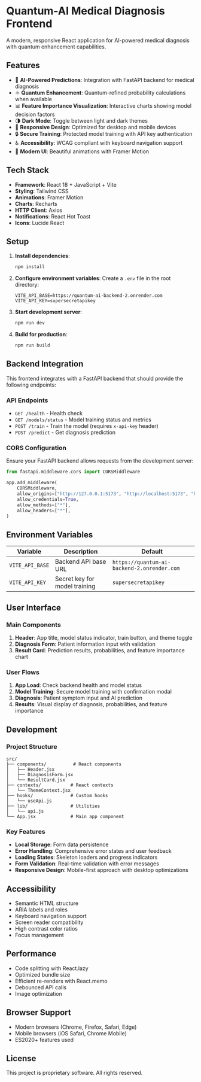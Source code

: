 # Quantum-AI Medical Diagnosis Frontend

A modern, responsive React application for AI-powered medical diagnosis with quantum enhancement capabilities.

## Features

- 🧠 **AI-Powered Predictions**: Integration with FastAPI backend for medical diagnosis
- ⚛️ **Quantum Enhancement**: Quantum-refined probability calculations when available
- 📊 **Feature Importance Visualization**: Interactive charts showing model decision factors
- 🌗 **Dark Mode**: Toggle between light and dark themes
- 📱 **Responsive Design**: Optimized for desktop and mobile devices
- 🔒 **Secure Training**: Protected model training with API key authentication
- ♿ **Accessibility**: WCAG compliant with keyboard navigation support
- 🎨 **Modern UI**: Beautiful animations with Framer Motion

## Tech Stack

- **Framework**: React 18 + JavaScript + Vite
- **Styling**: Tailwind CSS
- **Animations**: Framer Motion
- **Charts**: Recharts
- **HTTP Client**: Axios
- **Notifications**: React Hot Toast
- **Icons**: Lucide React

## Setup

1. **Install dependencies**:
   ```bash
   npm install
   ```

2. **Configure environment variables**:
   Create a `.env` file in the root directory:
   ```env
   VITE_API_BASE=https://quantum-ai-backend-2.onrender.com
   VITE_API_KEY=supersecretapikey
   ```

3. **Start development server**:
   ```bash
   npm run dev
   ```

4. **Build for production**:
   ```bash
   npm run build
   ```

## Backend Integration

This frontend integrates with a FastAPI backend that should provide the following endpoints:

### API Endpoints

- `GET /health` - Health check
- `GET /models/status` - Model training status and metrics
- `POST /train` - Train the model (requires `x-api-key` header)
- `POST /predict` - Get diagnosis prediction

### CORS Configuration

Ensure your FastAPI backend allows requests from the development server:

```python
from fastapi.middleware.cors import CORSMiddleware

app.add_middleware(
    CORSMiddleware,
    allow_origins=["http://127.0.0.1:5173", "http://localhost:5173", "https://your-frontend-domain.com"],
    allow_credentials=True,
    allow_methods=["*"],
    allow_headers=["*"],
)
```

## Environment Variables

| Variable | Description | Default |
|----------|-------------|---------|
| `VITE_API_BASE` | Backend API base URL | `https://quantum-ai-backend-2.onrender.com` |
| `VITE_API_KEY` | Secret key for model training | `supersecretapikey` |

## User Interface

### Main Components

1. **Header**: App title, model status indicator, train button, and theme toggle
2. **Diagnosis Form**: Patient information input with validation
3. **Result Card**: Prediction results, probabilities, and feature importance chart

### User Flows

1. **App Load**: Check backend health and model status
2. **Model Training**: Secure model training with confirmation modal
3. **Diagnosis**: Patient symptom input and AI prediction
4. **Results**: Visual display of diagnosis, probabilities, and feature importance

## Development

### Project Structure

```
src/
├── components/          # React components
│   ├── Header.jsx
│   ├── DiagnosisForm.jsx
│   └── ResultCard.jsx
├── contexts/           # React contexts
│   └── ThemeContext.jsx
├── hooks/              # Custom hooks
│   └── useApi.js
├── lib/                # Utilities
│   └── api.js
└── App.jsx             # Main app component
```

### Key Features

- **Local Storage**: Form data persistence
- **Error Handling**: Comprehensive error states and user feedback
- **Loading States**: Skeleton loaders and progress indicators
- **Form Validation**: Real-time validation with error messages
- **Responsive Design**: Mobile-first approach with desktop optimizations

## Accessibility

- Semantic HTML structure
- ARIA labels and roles
- Keyboard navigation support
- Screen reader compatibility
- High contrast color ratios
- Focus management

## Performance

- Code splitting with React.lazy
- Optimized bundle size
- Efficient re-renders with React.memo
- Debounced API calls
- Image optimization

## Browser Support

- Modern browsers (Chrome, Firefox, Safari, Edge)
- Mobile browsers (iOS Safari, Chrome Mobile)
- ES2020+ features used

## License

This project is proprietary software. All rights reserved.